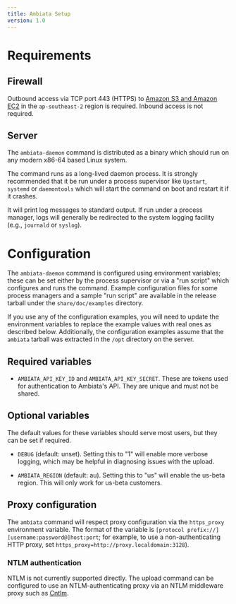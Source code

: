```yaml
---
title: Ambiata Setup
version: 1.0
---
```


# Requirements

## Firewall

Outbound access via TCP port 443 (HTTPS) to [Amazon S3 and Amazon
EC2](https://docs.aws.amazon.com/general/latest/gr/aws-ip-ranges.html)
in the `ap-southeast-2` region is required. Inbound access is not required.

## Server

The `ambiata-daemon` command is distributed as a binary which should run on
any modern x86-64 based Linux system.

The command runs as a long-lived daemon process. It is strongly
recommended that it be run under a process supervisor like `Upstart`,
`systemd` or `daemontools` which will start the command on boot and
restart it if it crashes.

It will print log messages to standard output. If run under a process
manager, logs will generally be redirected to the system logging
facility (e.g., `journald` or `syslog`).

# Configuration

The `ambiata-daemon` command is configured using environment
variables; these can be set either by the process supervisor or via a
"run script" which configures and runs the command. Example
configuration files for some process managers and a sample "run
script" are available in the release tarball under the
`share/doc/examples` directory.

If you use any of the configuration examples, you will need to update
the environment variables to replace the example values with real ones
as described below. Additionally, the configuration examples assume
that the `ambiata` tarball was extracted in the `/opt` directory on
the server.

## Required variables

 - `AMBIATA_API_KEY_ID` and `AMBIATA_API_KEY_SECRET`. These are tokens
   used for authentication to Ambiata's API. They are unique and must not
   be shared.

## Optional variables

The default values for these variables should serve most users, but
they can be set if required.

 - `DEBUG` (default: unset). Setting this to "1" will enable more
   verbose logging, which may be helpful in diagnosing issues with the
   upload.

 - `AMBIATA_REGION` (default: au). Setting this to "us" will enable
   the us-beta region. This will only work for us-beta customers.


## Proxy configuration

The `ambiata` command will respect proxy configuration via
the `https_proxy` environment variable. The format of the variable is
`[protocol prefix://][username:password@]host:port`; for example,
to use a non-authenticating HTTP proxy, set
`https_proxy=http://proxy.localdomain:3128`).

### NTLM authentication

NTLM is not currently supported directly. The upload command can be
configured to use an NTLM-authenticating proxy via an NTLM middleware
proxy such as [Cntlm](http://cntlm.sourceforge.net/).
